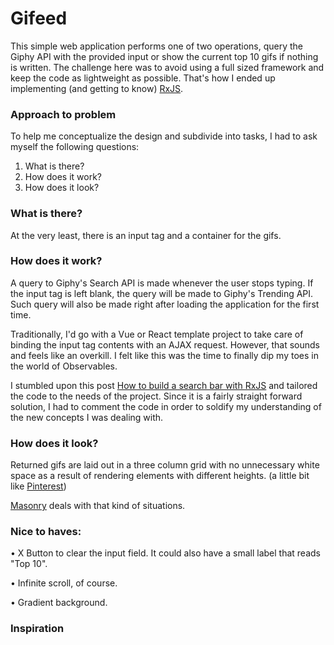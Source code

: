 # Gifeed

This simple web application performs one of two operations, query the Giphy API with the provided input or show the current top 10 gifs if nothing is written. The challenge here was to avoid using a full sized framework and keep the code as lightweight as possible. That's how I ended up implementing (and getting to know) [RxJS](https://rxjs-dev.firebaseapp.com/).

### Approach to problem

To help me conceptualize the design and subdivide into tasks, I had to ask myself the following questions:

1. What is there?
2. How does it work?
3. How does it look? 


### What is there?
At the very least, there is an input tag and a container for the gifs. 


### How does it work?
A query to Giphy's Search API is made whenever the user stops typing. If the input tag is left blank, the query will be made to Giphy's Trending API. Such query will also be made right after loading the application for the first time.

Traditionally, I'd go with a Vue or React template project to take care of binding the input tag contents with an AJAX request. However, that sounds and feels like an overkill. I felt like this was the time to finally dip my toes in the world of Observables. 

I stumbled upon this post [How to build a search bar with RxJS](https://www.digitalocean.com/community/tutorials/how-to-build-a-search-bar-with-rxjs) and tailored the code to the needs of the project. Since it is a fairly straight forward solution, I had to comment the code in order to soldify my understanding of the new concepts I was dealing with. 


### How does it look?

Returned gifs are laid out in a three column grid with no unnecessary white space as a result of rendering elements with different heights. (a little bit like [Pinterest](https://pinterest.com))

[Masonry](https://masonry.desandro.com/) deals with that kind of situations. 


### Nice to haves:

• X Button to clear the input field. It could also have a small label that reads "Top 10".

• Infinite scroll, of course.

• Gradient background.

### Inspiration


